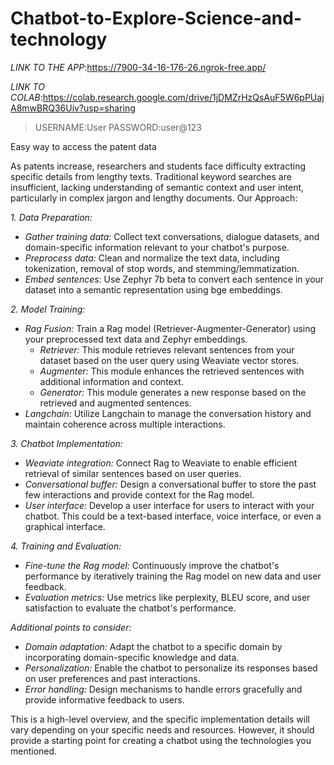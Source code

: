 # Chatbot-to-Explore-Science-and-technology
*LINK TO THE APP*:https://7900-34-16-176-26.ngrok-free.app/


*LINK TO COLAB*:https://colab.research.google.com/drive/1jDMZrHzQsAuF5W6pPUajA8mwBRQ36Uiv?usp=sharing
> USERNAME:User
> PASSWORD:user@123

Easy way to access the patent data 

As patents increase, researchers and students face difficulty extracting specific details from lengthy texts. Traditional keyword searches are insufficient, lacking understanding of semantic context and user intent, particularly in complex jargon and lengthy documents.
Our Approach:


*1. Data Preparation:*

* *Gather training data:* Collect text conversations, dialogue datasets, and domain-specific information relevant to your chatbot's purpose.
* *Preprocess data:* Clean and normalize the text data, including tokenization, removal of stop words, and stemming/lemmatization.
* *Embed sentences:* Use Zephyr 7b beta to convert each sentence in your dataset into a semantic representation using bge embeddings.

*2. Model Training:*

* *Rag Fusion:* Train a Rag model (Retriever-Augmenter-Generator) using your preprocessed text data and Zephyr embeddings.
    * *Retriever:* This module retrieves relevant sentences from your dataset based on the user query using Weaviate vector stores.
    * *Augmenter:* This module enhances the retrieved sentences with additional information and context.
    * *Generator:* This module generates a new response based on the retrieved and augmented sentences.
* *Langchain:* Utilize Langchain to manage the conversation history and maintain coherence across multiple interactions.

*3. Chatbot Implementation:*

* *Weaviate integration:* Connect Rag to Weaviate to enable efficient retrieval of similar sentences based on user queries.
* *Conversational buffer:* Design a conversational buffer to store the past few interactions and provide context for the Rag model.
* *User interface:* Develop a user interface for users to interact with your chatbot. This could be a text-based interface, voice interface, or even a graphical interface.

*4. Training and Evaluation:*

* *Fine-tune the Rag model:* Continuously improve the chatbot's performance by iteratively training the Rag model on new data and user feedback.
* *Evaluation metrics:* Use metrics like perplexity, BLEU score, and user satisfaction to evaluate the chatbot's performance.

*Additional points to consider:*

* *Domain adaptation:* Adapt the chatbot to a specific domain by incorporating domain-specific knowledge and data.
* *Personalization:* Enable the chatbot to personalize its responses based on user preferences and past interactions.
* *Error handling:* Design mechanisms to handle errors gracefully and provide informative feedback to users.

This is a high-level overview, and the specific implementation details will vary depending on your specific needs and resources. However, it should provide a starting point for creating a chatbot using the technologies you mentioned.

